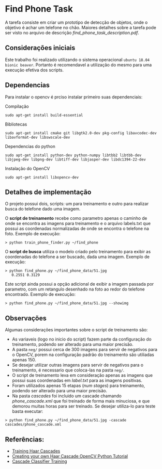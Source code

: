 # Find Phone Task

A tarefa consiste em criar um prototipo de detecção de objetos, onde o objetivo é achar um telefone no chão. Maiores detalhes sobre a tarefa pode ser visto no arquivo de descrição *find_phone_task_description.pdf*.

## Considerações iniciais

Este trabalho foi realizado utilizando o sistema operacional `ubuntu 18.04 bionic beaver`.
Portanto é recomendavel a utilização do mesmo para uma execução efetiva dos scripts.

## Dependencias

Para instalar o opencv é prciso instalar primeiro suas dependenciais:

Compilação
```
sudo apt-get install build-essential

```

Bibliotecas
```
sudo apt-get install cmake git libgtk2.0-dev pkg-config libavcodec-dev libavformat-dev libswscale-dev

```

Dependencias do python
```
sudo apt-get install python-dev python-numpy libtbb2 libtbb-dev libjpeg-dev libpng-dev libtiff-dev libjasper-dev libdc1394-22-dev
```

Instalação do OpenCV
```
sudo apt-get install libopencv-dev
```

## Detalhes de implementação

O projeto possui dois, scripts: um para treinamento e outro para realizar busca do telefone dado uma imagem.

O **script de treinamento** recebe como parametro apenas o caminho de onde se encontra as imagens para treinamento e o arquivo labels.txt que possui as coordenadas normalizadas de onde se encontra o telefone na foto.
Exemplo de execução:
```
> python train_phone_finder.py ~/find_phone
```

O **script de busca** utiliza o modelo criado pelo treinamento para exibir as coordenadas do telefone a ser buscado, dada uma imagem.
Exemplo de execução:
```
> python find_phone.py ~/find_phone_data/51.jpg
   0.2551​ 0.3129
```

Este script ainda possui a opção adicional de exibir a imagem passada por parametro, com um retangulo desenhado na foto ao redor do telefone encontrado.
Exemplo de execução:
```
> python find_phone.py ~/find_phone_data/51.jpg --showimg
```

## Observações

Algumas considerações importantes sobre o script de treinamento são:
- As variaveis (logo no inicio do script) fazem parte da configuração do treinamento, podendo ser alterado para uma maior precisão.
- A pasta `neg/` possui cerca de 300 imagens para servir de negativos para o OpenCV, porem na configuração padrão do treinamento são utiliadas apenas 150.
- Se desejar utilizar outras imagens para servir de negativos para o treinamento, é necessario que coloca-las na pasta `neg/`.
- O script de treinamento leva em consideração apenas as imagens que possui suas coordenadas em *label.txt* para as imagens positivas.
- Foram utilizados apenas 15 etapas (*num stages*) para treinamento, podendo ser alterado para uma maior precisão.
- Na pasta *cascades* foi incluido um cascade chamando *phone_cascade.xml* que foi treinado de forma mais minuciosa, e que demorou muitas horas para ser treinado. Se desejar utiliza-lo para teste basta executar:
```
> python find_phone.py ~/find_phone_data/51.jpg -cascade cascades/phone_cascade.xml
```

## Referências:
- [Training Haar Cascades](https://memememememememe.me/post/training-haar-cascades/)
- [Creating your own Haar Cascade OpenCV Python Tutorial](https://pythonprogramming.net/haar-cascade-object-detection-python-opencv-tutorial/)
- [Cascade Classifier Training](https://docs.opencv.org/2.4/doc/user_guide/ug_traincascade.html#cascade-classifier-training)